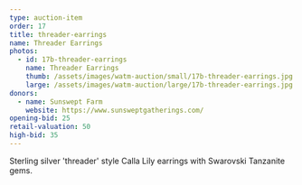 ```yaml
---
type: auction-item
order: 17
title: threader-earrings
name: Threader Earrings
photos:
  - id: 17b-threader-earrings
    name: Threader Earrings
    thumb: /assets/images/watm-auction/small/17b-threader-earrings.jpg
    large: /assets/images/watm-auction/large/17b-threader-earrings.jpg
donors:
  - name: Sunswept Farm
    website: https://www.sunsweptgatherings.com/
opening-bid: 25
retail-valuation: 50
high-bid: 35
---
```


Sterling silver 'threader' style Calla Lily earrings with Swarovski Tanzanite gems.
